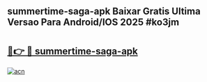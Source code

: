 ## summertime-saga-apk Baixar Gratis Ultima Versao Para Android/IOS 2025 #ko3jm

# <h2><a href="https://ainizakaria.my?title=summertime-saga-apk&ref=20M">🔗👉 🔴 summertime-saga-apk</a></h2>

[![acn](https://github.com/user-attachments/assets/0f9c940e-d8b0-45ae-aac7-cd30a18b3e1c)](https://ainizakaria.my?title=summertime-saga-apk&ref=20M)

